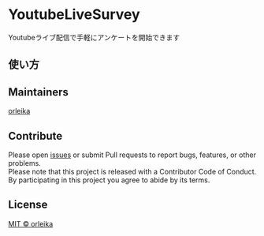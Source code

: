 # YoutubeLiveSurvey

Youtubeライブ配信で手軽にアンケートを開始できます

## 使い方


## Maintainers

[orleika](mailto:admin@orleika.io)

## Contribute

Please open [issues](https://github.com/orleika/youtube_live_surcey/issues/new) or submit Pull requests to report bugs, features, or other problems.  
Please note that this project is released with a Contributor Code of Conduct. By participating in this project you agree to abide by its terms.

## License

[MIT © orleika](LICENSE)

